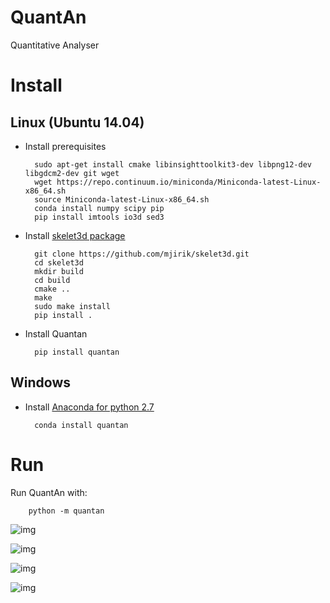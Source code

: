# QuantAn
Quantitative Analyser

# Install

## Linux (Ubuntu 14.04)

* Install prerequisites

        sudo apt-get install cmake libinsighttoolkit3-dev libpng12-dev libgdcm2-dev git wget
        wget https://repo.continuum.io/miniconda/Miniconda-latest-Linux-x86_64.sh
        source Miniconda-latest-Linux-x86_64.sh
        conda install numpy scipy pip 
        pip install imtools io3d sed3
        
* Install [skelet3d package](https://github.com/mjirik/skelet3d)

        git clone https://github.com/mjirik/skelet3d.git
        cd skelet3d
        mkdir build
        cd build 
        cmake ..
        make 
        sudo make install
        pip install .

* Install Quantan

        pip install quantan

    
## Windows 
 
* Install [Anaconda for python 2.7](https://www.continuum.io/downloads) 

        conda install quantan
        

        

# Run 

Run QuantAn with:

        python -m quantan

![img](http://147.228.240.61/queetech/www/quanta01.png)

![img](http://147.228.240.61/queetech/www/quanta03.png)

![img](http://147.228.240.61/queetech/www/quanta07.png)

![img](http://147.228.240.61/queetech/www/quanta08.png)
